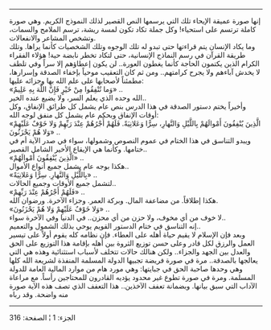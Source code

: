 ------------------------------------------------------------------------

إنها صورة عميقة الإيحاء تلك التي يرسمها النص القصير لذلك النموذج الكريم.
وهي صورة كاملة ترتسم على استحياء! وكل جملة تكاد تكون لمسة ريشة، ترسم
الملامح والسمات، وتشخص المشاعر والانفعالات.  
وما يكاد الإنسان يتم قراءتها حتى تبدو له تلك الوجوه وتلك الشخصيات كأنما
يراها. وتلك طريقة القرآن في رسم النماذج الإنسانية، حتى لتكاد تخطر نابضة
حية! هؤلاء الفقراء الكرام الذين يكتمون الحاجة كأنما يغطون العورة.. لن
يكون إعطاؤهم إلا سراً وفي تلطف لا يخدش آباءهم ولا يجرح كرامتهم.. ومن ثم
كان التعقيب موحياً بإخفاء الصدقة وإسرارها، مطمئناً لأصحابها على علم الله
بها وجزائه عليها:  
«وَما تُنْفِقُوا مِنْ خَيْرٍ فَإِنَّ اللَّهَ بِهِ عَلِيمٌ» ..  
الله وحده الذي يعلم السر، ولا يضيع عنده الخير..  
وأخيراً يختم دستور الصدقة في هذا الدرس بنص عام يشمل كل طرائق الإنفاق، وكل
أوقات الإنفاق وبحكم عام يشمل كل منفق لوجه الله:  
«الَّذِينَ يُنْفِقُونَ أَمْوالَهُمْ بِاللَّيْلِ وَالنَّهارِ، سِرًّا وَعَلانِيَةً. فَلَهُمْ أَجْرُهُمْ عِنْدَ رَبِّهِمْ
وَلا خَوْفٌ عَلَيْهِمْ وَلا هُمْ يَحْزَنُونَ» ..  
ويبدو التناسق في هذا الختام في عموم النصوص وشمولها، سواء في صدر الآية أم
في ختامها. وكأنما هي الإيقاع الأخير الشامل القصير..  
«الَّذِينَ يُنْفِقُونَ أَمْوالَهُمْ» ..  
هكذا بوجه عام يشمل جميع أنواع الأموال..  
«بِاللَّيْلِ وَالنَّهارِ. سِرًّا وَعَلانِيَةً» ..  
لتشمل جميع الأوقات وجميع الحالات..  
«فَلَهُمْ أَجْرُهُمْ عِنْدَ رَبِّهِمْ» ..  
هكذا إطلاقاً. من مضاعفة المال. وبركة العمر. وجزاء الآخرة. ورضوان الله.  
«وَلا خَوْفٌ عَلَيْهِمْ وَلا هُمْ يَحْزَنُونَ» ..  
لا خوف من أي مخوف، ولا حزن من أي محزن.. في الدنيا وفي الآخرة سواء..  
إنه التناسق في ختام الدستور القويم يوحي بذلك الشمول والتعميم..  
وبعد فإن الإسلام لا يقيم حياة أهله على العطاء. فإن نظامه كله يقوم أولاً
على تيسير العمل والرزق لكل قادر وعلى حسن توزيع الثروة بين أهله بإقامة
هذا التوزيع على الحق والعدل بين الجهد والجزاء.. ولكن هنالك حالات تتخلف
لأسباب استثنائية وهذه هي التي يعالجها بالصدقة.. مرة في صورة فريضة تجبيها
الدولة المسلمة المنفذة لشريعة الله كلها وهي وحدها صاحبة الحق في جبايتها:
وهي مورد هام من موارد المالية العامة للدولة المسلمة. ومرة في صورة تطوع
غير محدود يؤديه القادرون للمحتاجين رأساً. مع مراعاة الآداب التي سبق
بيانها. وبضمانة تعفف الآخذين.. هذا التعفف الذي تصف هذه الآية صورة منه
واضحة. وقد رباه

------------------------------------------------------------------------

الجزء: 1 ¦ الصفحة: 316
